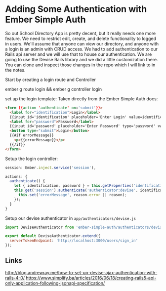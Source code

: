 # Adding Some Authentication with Ember Simple Auth

So out School Directory App is pretty decent, but it really needs one more feature. We need to restrict edit, create, and delete functionality to logged in users. We'll assume that anyone can view our directory, and anyone with a login is an admin with CRUD access. We had to add authentication to our Rails api server and we will use that to house our authentication. We are going to use the Devise Rails library and we did a little customization there. You can clone and inspect those changes in the repo which I will link to in the notes.


Start by creating a login route and Controller

ember g route login && ember g controller login

set up the login template: Taken directly from the Ember Simple Auth docs:

```html
<form {{action 'authenticate' on='submit'}}>
  <label for="identification">Login</label>
  {{input id='identification' placeholder='Enter Login' value=identification}}
  <label for="password">Password</label>
  {{input id='password' placeholder='Enter Password' type='password' value=password}}
  <button type="submit">Login</button>
  {{#if errorMessage}}
    <p>{{errorMessage}}</p>
  {{/if}}
</form>
```

Setup the login controller:

```JavaScript
session: Ember.inject.service('session'),

actions: {
  authenticate() {
    let { identification, password } = this.getProperties('identification', 'password');
    this.get('session').authenticate('authenticator:devise', identification, password).catch((reason) => {
      this.set('errorMessage', reason.error || reason);
    });
  }
}
```

Setup our devise authenticator in `app/authenticators/devise.js`

```JavaScript
import DeviseAuthenticator from 'ember-simple-auth/authenticators/devise';

export default DeviseAuthenticator.extend({
  serverTokenEndpoint: 'http://localhost:3000/users/sign_in'
});
```


## Links

http://blog.andrewray.me/how-to-set-up-devise-ajax-authentication-with-rails-4-0/
https://www.simplify.ba/articles/2016/06/18/creating-rails5-api-only-application-following-jsonapi-specification/
